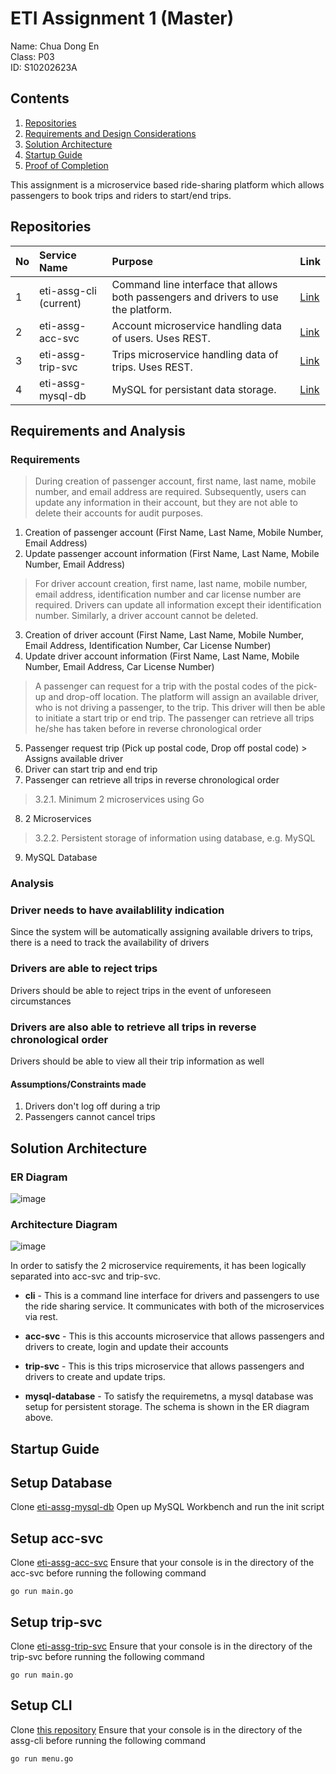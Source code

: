 # ETI Assignment 1 (Master)

Name: Chua Dong En<br />
Class: P03<br />
ID: S10202623A<br />

## Contents

1. [Repositories](#Repositories)
2. [Requirements and Design Considerations](#Requirements-and-Design-Considerations)
3. [Solution Architecture](#Solution-Architecture)
4. [Startup Guide](#Startup-Guide)
4. [Proof of Completion](#Proof-of-Completion)

This assignment is a microservice based ride-sharing platform which allows passengers to book trips and riders to start/end trips.

## Repositories

| No        | Service Name           | Purpose  | Link  |
| :------------- |:-------------| :-----| :-----|
| 1 | eti-assg-cli (current) | Command line interface that allows both passengers and drivers to use the platform. | [Link](https://github.com/chuadongen/eti-assg-cli) |
| 2 | eti-assg-acc-svc | Account microservice handling data of users. Uses REST. | [Link](https://github.com/chuadongen/eti-assg-acc-svc) |
| 3 | eti-assg-trip-svc | Trips microservice handling data of trips. Uses REST. | [Link](https://github.com/chuadongen/eti-assg-trip-svc) |
| 4 | eti-assg-mysql-db | MySQL for persistant data storage. | [Link](https://github.com/chuadongen/eti-assg-mysql-db) |

## Requirements and Analysis

### Requirements

> During creation of passenger account, first name, last name, mobile number, and email address are required. Subsequently, users can update any information in their account, but they are not able to delete their accounts for audit purposes.

1. Creation of passenger account (First Name, Last Name, Mobile Number, Email Address)
2. Update passenger account information (First Name, Last Name, Mobile Number, Email Address)

> For driver account creation, first name, last name, mobile number, email address, identification number and car license number are required. Drivers can update all information except their identification number. Similarly, a driver account cannot be deleted.
3. Creation of driver account (First Name, Last Name, Mobile Number, Email Address, Identification Number, Car License Number)
4. Update driver account information (First Name, Last Name, Mobile Number, Email Address, Car License Number)

> A passenger can request for a trip with the postal codes of the pick-up and drop-off location. The platform will assign an available driver, who is not driving a passenger, to the trip. This driver will then be able to initiate a start trip or end trip. The passenger can retrieve all trips he/she has taken before in reverse chronological order
5. Passenger request trip (Pick up postal code, Drop off postal code) > Assigns available driver
6. Driver can start trip and end trip
7. Passenger can retrieve all trips in reverse chronological order

> 3.2.1.	Minimum 2 microservices using Go
8. 2 Microservices

> 3.2.2.	Persistent storage of information using database, e.g. MySQL
9. MySQL Database
 
### Analysis

### Driver needs to have availablility indication

Since the system will be automatically assigning available drivers to trips, there is a need to track the availability of drivers

### Drivers are able to reject trips

Drivers should be able to reject trips in the event of unforeseen circumstances

### Drivers are also able to retrieve all trips in reverse chronological order

Drivers should be able to view all their trip information as well

#### Assumptions/Constraints made
1. Drivers don't log off during a trip
2. Passengers cannot cancel trips

## Solution Architecture

### ER Diagram

![image](https://user-images.githubusercontent.com/73124349/208286489-b72628f1-dee6-4010-86c8-67733352374e.png)

### Architecture Diagram

![image](https://user-images.githubusercontent.com/73124349/208286536-56237076-ed28-44da-b533-a99a0532ab46.png)

In order to satisfy the 2 microservice requirements, it has been logically separated into acc-svc and trip-svc.

* **cli** - This is a command line interface for drivers and passengers to use the ride sharing service. It communicates with both of the microservices via rest.

* **acc-svc** - This is this accounts microservice that allows passengers and drivers to create, login and update their accounts

* **trip-svc** - This is this trips microservice that allows passengers and drivers to create and update trips.

* **mysql-database** - To satisfy the requiremetns, a mysql database was setup for persistent storage. The schema is shown in the ER diagram above.

## Startup Guide

## Setup Database
Clone [eti-assg-mysql-db](https://github.com/chuadongen/eti-assg-mysql-db)
Open up MySQL Workbench and run the init script

## Setup acc-svc
Clone [eti-assg-acc-svc](https://github.com/chuadongen/eti-assg-acc-svc)
Ensure that your console is in the directory of the acc-svc before running the following command

```
go run main.go
```

## Setup trip-svc
Clone [eti-assg-trip-svc](https://github.com/chuadongen/eti-assg-trip-svc)
Ensure that your console is in the directory of the trip-svc before running the following command

```
go run main.go
```

## Setup CLI

Clone [this repository](https://github.com/chuadongen/eti-assg-cli)
Ensure that your console is in the directory of the assg-cli before running the following command
```
go run menu.go
```
